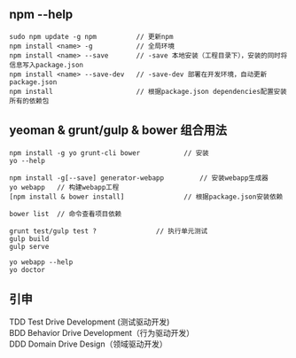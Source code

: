 ## npm --help
```
sudo npm update -g npm          // 更新npm
npm install <name> -g           // 全局环境
npm install <name> --save       // -save 本地安装（工程目录下），安装的同时将信息写入package.json
npm install <name> --save-dev   // -save-dev 部署在开发环境，自动更新package.json
npm install                     // 根据package.json dependencies配置安装所有的依赖包
```

## yeoman & grunt/gulp & bower 组合用法
```
npm install -g yo grunt-cli bower           // 安装
yo --help

npm install -g[--save] generator-webapp         // 安装webapp生成器
yo webapp   // 构建webapp工程
[npm install & bower install]               // 根据package.json安装依赖

bower list  // 命令查看项目依赖

grunt test/gulp test ?               // 执行单元测试
gulp build
gulp serve

yo webapp --help
yo doctor

```


## 引申
>
 TDD   Test Drive Development (测试驱动开发)    
 BDD   Behavior Drive Development（行为驱动开发）      
 DDD   Domain Drive Design（领域驱动开发）
